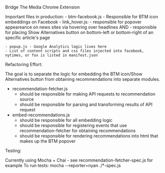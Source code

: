 Bridge The Media Chrome Extension

Important files in production:
	- btm-facebook.js - Responsible for BTM icon embeddings on Facebook 
	- link_hover.js:
		- responsible for popover appeareance on news sites via hovering over headlines AND 
	 	- responsible for placing Show Alternatives button on bottom-left or bottom-right of an specific article's page

	- popup.js - Google Analytics logic lives here
	- List of content scripts and css files injected into facebook, nytimes, or fox is listed in manifest.json

Refactoring Effort:

The goal is to separate the logic for embedding the BTM icon/Show Alternatives button from obtaining recommendations into separate modules.

- recommendation-fetcher.js
	- should be responsible for making API requests to recommendation source
	- should be responsible for parsing and transforming results of API request
- embed-recommendations.js
	- should be responsible for all embedding logic
	- should be responsible for registering events that use recommendation-fetcher for obtaining recommendations
	- should be responsible for rendering recommendations into html that makes up the BTM popover

Testing:

Currently using Mocha + Chai - see recommendation-fetcher-spec.js for example
To run tests: mocha --reporter=nyan ./*-spec.js




